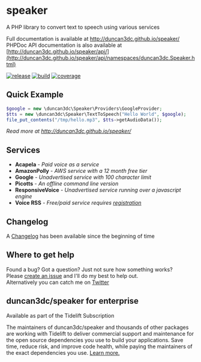 # speaker
A PHP library to convert text to speech using various services

Full documentation is available at http://duncan3dc.github.io/speaker/  
PHPDoc API documentation is also available at [http://duncan3dc.github.io/speaker/api/](http://duncan3dc.github.io/speaker/api/namespaces/duncan3dc.Speaker.html)  

[![release](https://poser.pugx.org/duncan3dc/speaker/version.svg)](https://packagist.org/packages/duncan3dc/speaker)
[![build](https://travis-ci.org/duncan3dc/speaker.svg?branch=master)](https://travis-ci.org/duncan3dc/speaker)
[![coverage](https://codecov.io/gh/duncan3dc/speaker/graph/badge.svg)](https://codecov.io/gh/duncan3dc/speaker)

## Quick Example

```php
$google = new \duncan3dc\Speaker\Providers\GoogleProvider;
$tts = new \duncan3dc\Speaker\TextToSpeech("Hello World", $google);
file_put_contents("/tmp/hello.mp3", $tts->getAudioData());
```

_Read more at http://duncan3dc.github.io/speaker/_  


## Services
* __Acapela__ - _Paid voice as a service_
* __AmazonPolly__ - _AWS service with a 12 month free tier_
* __Google__ - _Unadvertised service with 100 character limit_
* __Picotts__ - _An offline command line version_
* __ResponsiveVoice__ - _Unadvertised service running over a javascript engine_
* __Voice RSS__ - _Free/paid service requires [registration](http://www.voicerss.org/personel/)_


## Changelog
A [Changelog](CHANGELOG.md) has been available since the beginning of time


## Where to get help
Found a bug? Got a question? Just not sure how something works?  
Please [create an issue](//github.com/duncan3dc/speaker/issues) and I'll do my best to help out.  
Alternatively you can catch me on [Twitter](https://twitter.com/duncan3dc)


## duncan3dc/speaker for enterprise

Available as part of the Tidelift Subscription

The maintainers of duncan3dc/speaker and thousands of other packages are working with Tidelift to deliver commercial support and maintenance for the open source dependencies you use to build your applications. Save time, reduce risk, and improve code health, while paying the maintainers of the exact dependencies you use. [Learn more.](https://tidelift.com/subscription/pkg/packagist-duncan3dc-speaker?utm_source=packagist-duncan3dc-speaker&utm_medium=referral&utm_campaign=readme)
